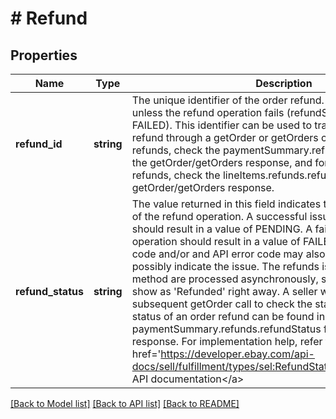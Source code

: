 # # Refund

## Properties

Name | Type | Description | Notes
------------ | ------------- | ------------- | -------------
**refund_id** | **string** | The unique identifier of the order refund. This value is returned unless the refund operation fails (refundStatus value shows FAILED). This identifier can be used to track the status of the refund through a getOrder or getOrders call. For order-level refunds, check the paymentSummary.refunds.refundId field in the getOrder/getOrders response, and for line item level refunds, check the lineItems.refunds.refundId field(s) in the getOrder/getOrders response. | [optional]
**refund_status** | **string** | The value returned in this field indicates the success or failure of the refund operation. A successful issueRefund operation should result in a value of PENDING. A failed issueRefund operation should result in a value of FAILED, and an HTTP status code and/or and API error code may also get returned to possibly indicate the issue. The refunds issued through this method are processed asynchronously, so the refund will not show as &#39;Refunded&#39; right away. A seller will have to make a subsequent getOrder call to check the status of the refund. The status of an order refund can be found in the paymentSummary.refunds.refundStatus field of the getOrder response. For implementation help, refer to &lt;a href&#x3D;&#39;https://developer.ebay.com/api-docs/sell/fulfillment/types/sel:RefundStatusEnum&#39;&gt;eBay API documentation&lt;/a&gt; | [optional]

[[Back to Model list]](../../README.md#models) [[Back to API list]](../../README.md#endpoints) [[Back to README]](../../README.md)
